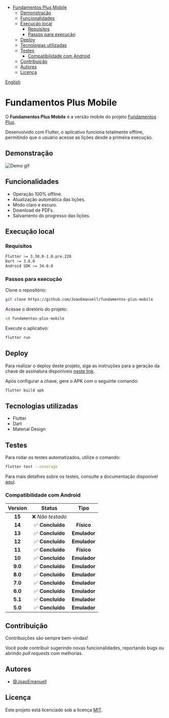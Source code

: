 - [Fundamentos Plus Mobile](#fundamentos-plus-mobile)
  - [Demonstração](#demonstração)
  - [Funcionalidades](#funcionalidades)
  - [Execução local](#execução-local)
    - [Requisitos](#requisitos)
    - [Passos para execução](#passos-para-execução)
  - [Deploy](#deploy)
  - [Tecnologias utilizadas](#tecnologias-utilizadas)
  - [Testes](#testes)
    - [Compatibilidade com Android](#compatibilidade-com-android)
  - [Contribuição](#contribuição)
  - [Autores](#autores)
  - [Licença](#licença)

[English](./README.md)

# Fundamentos Plus Mobile

O **Fundamentos Plus Mobile** é a versão mobile do projeto [Fundamentos Plus](https://github.com/JoaoEmanuell/fundamentos-plus-web).

Desenvolvido com Flutter, o aplicativo funciona totalmente offline, permitindo que o usuário acesse as lições desde a primeira execução.

## Demonstração

![Demo gif](./docs/video.gif)

## Funcionalidades

- Operação 100% offline.
- Atualização automática das lições.
- Modo claro e escuro.
- Download de PDFs.
- Salvamento do progresso das lições.

## Execução local

### Requisitos

```bash
Flutter >= 3.30.0-1.0.pre.220
Dart >= 3.8.0
Android SDK >= 34.0.0
```

### Passos para execução

Clone o repositório:

```bash
git clone https://github.com/JoaoEmanuell/fundamentos-plus-mobile
```

Acesse o diretório do projeto:

```bash
cd fundamentos-plus-mobile
```

Execute o aplicativo:

```bash
flutter run
```

## Deploy

Para realizar o deploy deste projeto, siga as instruções para a geração da chave de assinatura disponíveis [neste link](https://docs.flutter.dev/deployment/android#create-an-upload-keystore).

Após configurar a chave, gere o APK com o seguinte comando:

```bash
flutter build apk
```

## Tecnologias utilizadas

- Flutter
- Dart
- Material Design

## Testes

Para rodar os testes automatizados, utilize o comando:

```bash
flutter test --coverage
```

Para mais detalhes sobre os testes, consulte a documentação disponível [aqui](./docs/TESTS_DETAILS.md).

### Compatibilidade com Android

Version | Status            | Tipo         
:--:    | :--:              | :--:         
**15**  | ❌ *Não testado*  |
**14**  | ✅ **Concluído**  | **Físico**
**13**  | ✅ **Concluído**  | **Emulador**
**12**  | ✅ **Concluído**  | **Emulador**
**11**  | ✅ **Concluído**  | **Físico**
**10**  | ✅ **Concluído**  | **Emulador**
**9.0** | ✅ **Concluído**  | **Emulador**
**8.0** | ✅ **Concluído**  | **Emulador**
**7.0** | ✅ **Concluído**  | **Emulador**
**6.0** | ✅ **Concluído**  | **Emulador**
**5.1** | ✅ **Concluído**  | **Emulador**
**5.0** | ✅ **Concluído**  | **Emulador**

## Contribuição

Contribuições são sempre bem-vindas! 

Você pode contribuir sugerindo novas funcionalidades, reportando bugs ou abrindo *pull requests* com melhorias.

## Autores

- [@JoaoEmanuell](https://www.github.com/JoaoEmanuell)

## Licença

Este projeto está licenciado sob a licença [MIT](https://github.com/JoaoEmanuell/dmyrn/blob/master/LICENSE).
